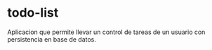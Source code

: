 # todo-list
Aplicacion que permite llevar un control de tareas de un usuario con persistencia en base de datos.

